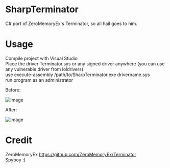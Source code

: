 # SharpTerminator

C# port of ZeroMemoryEx's Terminator, so all hail goes to him.

# Usage

Compile project with Visual Studio<br>
Place the driver Terminator.sys or any signed driver anywhere (you can use any vulnerable driver from loldrivers)<br>
use execute-assembly /path/to/SharpTerminator.exe drivername.sys<br>
run program as an administrator

Before:

![image](https://github.com/mertdas/SharpTerminator/assets/48562581/8d9d66be-82a9-4d19-9910-c78a106a6571)

After:

![image](https://github.com/mertdas/SharpTerminator/assets/48562581/b078b41f-4514-4c7c-b1a7-1ec2919b05e2)

# Credit
ZeroMemoryEx https://github.com/ZeroMemoryEx/Terminator<br>
Spyboy :)

